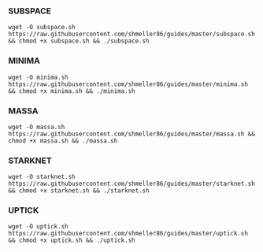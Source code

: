 ### SUBSPACE
```console
wget -O subspace.sh https://raw.githubusercontent.com/shmeller86/guides/master/subspace.sh && chmod +x subspace.sh && ./subspace.sh
```

### MINIMA
```console
wget -O minima.sh https://raw.githubusercontent.com/shmeller86/guides/master/minima.sh && chmod +x minima.sh && ./minima.sh
```

### MASSA
```console
wget -O massa.sh https://raw.githubusercontent.com/shmeller86/guides/master/massa.sh && chmod +x massa.sh && ./massa.sh
```

### STARKNET
```console
wget -O starknet.sh https://raw.githubusercontent.com/shmeller86/guides/master/starknet.sh && chmod +x starknet.sh && ./starknet.sh
```

### UPTICK
```console
wget -O uptick.sh https://raw.githubusercontent.com/shmeller86/guides/master/uptick.sh && chmod +x uptick.sh && ./uptick.sh
```